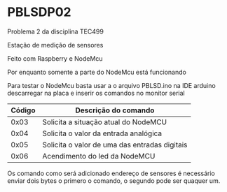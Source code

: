 # PBLSDP02
Problema 2 da disciplina TEC499

Estação de medição de sensores 

Feito com Raspberry e NodeMcu

Por enquanto somente a parte do NodeMcu está funcionando

Para testar o NodeMcu basta usar a o arquivo PBLSD.ino na IDE arduino descarregar na placa e inserir os comandos no monitor serial
 
 |Código |Descrição do comando                        |
 | ---   | ---                                         |
 |0x03   |Solicita a situação atual do NodeMCU         |
 |0x04   |Solicita o valor da entrada analógica        |
 |0x05   |Solicita o valor de uma das entradas digitais|
 |0x06   |Acendimento do led da NodeMCU                |

 
 Os comando como será adicionado endereço de sensores é necessário enviar dois bytes o primero o comando, o segundo
 pode ser quaquer um.

